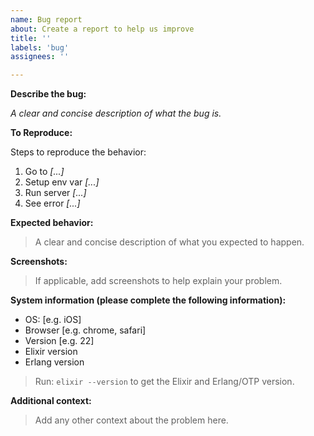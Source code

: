 ```yaml
---
name: Bug report
about: Create a report to help us improve
title: ''
labels: 'bug'
assignees: ''

---
```


**Describe the bug:**

*A clear and concise description of what the bug is.*

**To Reproduce:**

Steps to reproduce the behavior:

1. Go to *[...]*
2. Setup env var *[...]*
3. Run server *[...]*
4. See error *[...]*

**Expected behavior:**

> A clear and concise description of what you expected to happen.

<!-- description -->

**Screenshots:**

> If applicable, add screenshots to help explain your problem.

**System information (please complete the following information):**

- OS: [e.g. iOS]
- Browser [e.g. chrome, safari]
- Version [e.g. 22]
- Elixir version
- Erlang version

> Run: `elixir --version` to get the Elixir and Erlang/OTP version.

**Additional context:**

> Add any other context about the problem here.
